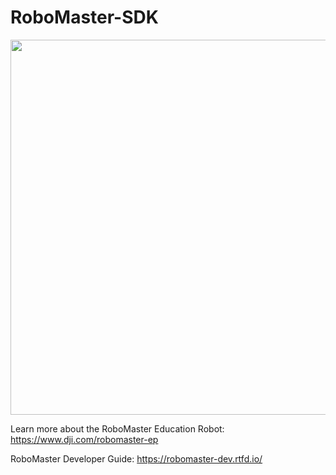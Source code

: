 # RoboMaster-SDK

<img src="E:/1. Work/2.撰写&润色&排版需求/20200528_done_RM EP SDK润色需求_adam.guo/git_repo_test/sdk-dev/docs/images/robomaster.jpg" width="600">

Learn more about the RoboMaster Education Robot: https://www.dji.com/robomaster-ep

RoboMaster Developer Guide: https://robomaster-dev.rtfd.io/